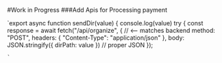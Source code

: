 
#Work in Progress
 ###Add Apis for  Processing payment

`export async function sendDir(value) {
    console.log(value)
  try {
    const response = await fetch("/api/organize", {  // <-- matches backend
      method: "POST",
      headers: { "Content-Type": "application/json" },
      body: JSON.stringify({ dirPath: value })  // proper JSON
    });

    `


  


